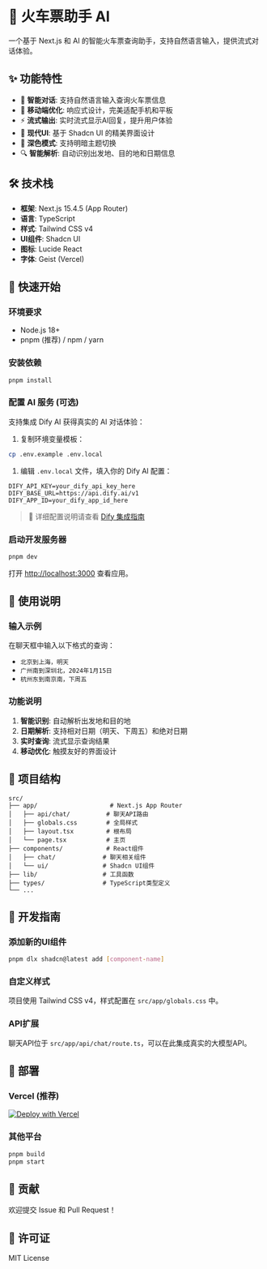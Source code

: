 # 🚄 火车票助手 AI

一个基于 Next.js 和 AI 的智能火车票查询助手，支持自然语言输入，提供流式对话体验。

## ✨ 功能特性

- 🤖 **智能对话**: 支持自然语言输入查询火车票信息
- 📱 **移动端优化**: 响应式设计，完美适配手机和平板
- ⚡ **流式输出**: 实时流式显示AI回复，提升用户体验
- 🎨 **现代UI**: 基于 Shadcn UI 的精美界面设计
- 🌙 **深色模式**: 支持明暗主题切换
- 🔍 **智能解析**: 自动识别出发地、目的地和日期信息

## 🛠 技术栈

- **框架**: Next.js 15.4.5 (App Router)
- **语言**: TypeScript
- **样式**: Tailwind CSS v4
- **UI组件**: Shadcn UI
- **图标**: Lucide React
- **字体**: Geist (Vercel)

## 🚀 快速开始

### 环境要求

- Node.js 18+
- pnpm (推荐) / npm / yarn

### 安装依赖

```bash
pnpm install
```

### 配置 AI 服务 (可选)

支持集成 Dify AI 获得真实的 AI 对话体验：

1. 复制环境变量模板：

```bash
cp .env.example .env.local
```

1. 编辑 `.env.local` 文件，填入你的 Dify AI 配置：

```env
DIFY_API_KEY=your_dify_api_key_here
DIFY_BASE_URL=https://api.dify.ai/v1
DIFY_APP_ID=your_dify_app_id_here
```

> 📖 详细配置说明请查看 [Dify 集成指南](docs/DIFY_INTEGRATION.md)

### 启动开发服务器

```bash
pnpm dev
```

打开 [http://localhost:3000](http://localhost:3000) 查看应用。

## 📱 使用说明

### 输入示例

在聊天框中输入以下格式的查询：

- `北京到上海，明天`
- `广州南到深圳北，2024年1月15日`
- `杭州东到南京南，下周五`

### 功能说明

1. **智能识别**: 自动解析出发地和目的地
2. **日期解析**: 支持相对日期（明天、下周五）和绝对日期
3. **实时查询**: 流式显示查询结果
4. **移动优化**: 触摸友好的界面设计

## 📁 项目结构

```text
src/
├── app/                    # Next.js App Router
│   ├── api/chat/          # 聊天API路由
│   ├── globals.css        # 全局样式
│   ├── layout.tsx         # 根布局
│   └── page.tsx           # 主页
├── components/            # React组件
│   ├── chat/             # 聊天相关组件
│   └── ui/               # Shadcn UI组件
├── lib/                  # 工具函数
├── types/                # TypeScript类型定义
└── ...
```

## 🔧 开发指南

### 添加新的UI组件

```bash
pnpm dlx shadcn@latest add [component-name]
```

### 自定义样式

项目使用 Tailwind CSS v4，样式配置在 `src/app/globals.css` 中。

### API扩展

聊天API位于 `src/app/api/chat/route.ts`，可以在此集成真实的大模型API。

## 🚀 部署

### Vercel (推荐)

[![Deploy with Vercel](https://vercel.com/button)](https://vercel.com/new/clone?repository-url=https://github.com/your-username/train-ticket-assistant)

### 其他平台

```bash
pnpm build
pnpm start
```

## 🤝 贡献

欢迎提交 Issue 和 Pull Request！

## 📄 许可证

MIT License
